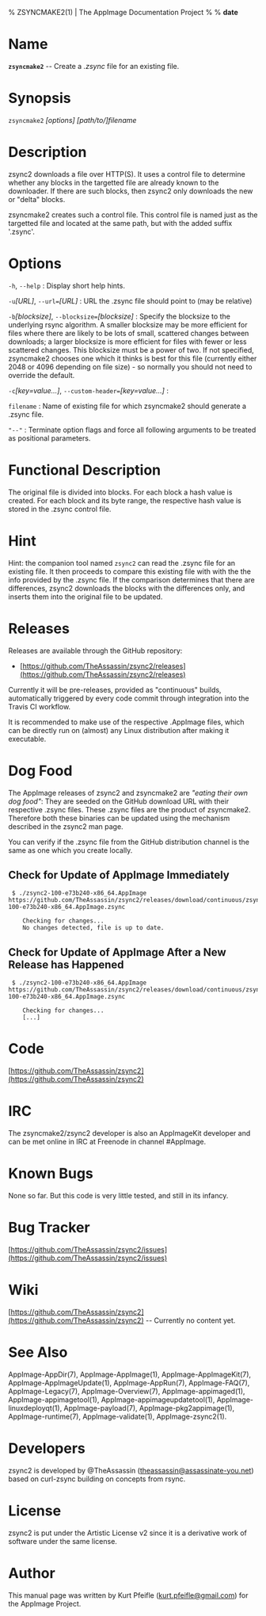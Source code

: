 % ZSYNCMAKE2(1) | The AppImage Documentation Project
%
% __date__

<!-- Generate man, HTML, EPUB or PDF output like so:

    DATE=$(date "+%Y-%m-%d")
    VERSION=0.0.1
    # replace line 5 in this file, above: $DATE instead of '__date__'
    pandoc AppImage-zsyncmake2-manpage.md -o AppImage-zsyncmake2.man  -s -f markdown -t man   -V footer:"Manual Page Version $VERSION, $DATE"
    pandoc AppImage-zsyncmake2-manpage.md -o AppImage-zsyncmake2.pdf  -s -f markdown -t latex -V footer:"Manual Page Version $VERSION" -V geometry:"margin=2.0cm, paperwidth=595pt, paperheight=297mm" \
                                                                  -H fancyheaderfooter.tex \-\-toc -V classoption:"twoside"

    pandoc AppImage-zsyncmake2-manpage.md -o AppImage-zsyncmake2.html -s -f markdown -t html
    pandoc AppImage-zsyncmake2-manpage.md -o AppImage-zsyncmake2.epub -s -f markdown -t epub3

-->


# Name

**`zsyncmake2`** -- Create a *.zsync* file for an existing file.


# Synopsis

`zsyncmake2` *[options]* *[path/to/]filename*


# Description

zsync2 downloads a file over HTTP(S).
It uses a control file to determine whether any blocks in the targetted file are already known to the downloader.
If there are such blocks, then zsync2 only downloads the new or "delta" blocks.

zsyncmake2 creates such a control file.
This control file is named just as the targetted file and located at the same path, but with the added suffix '.zsync'.


# Options

`-h`, `--help`
:    Display short help hints.


`-u`*[URL]*, `--url=`*[URL]*
:    URL the .zsync file should point to (may be relative)

`-b`*[blocksize]*, `--blocksize=`*[blocksize]*
:    Specify the blocksize to the underlying rsync algorithm.
     A smaller blocksize may be more efficient for files where there are likely to be lots of small, scattered changes between downloads;
     a larger blocksize is more efficient for files with fewer or less scattered changes.
     This blocksize must be a power of two.
     If not specified, zsyncmake2 chooses one which it thinks is best for this file (currently either 2048 or 4096 depending on file size) - so normally you should not need to override the default.

`-c`*[key=value...]*, `--custom-header=`*[key=value...]*
:

`filename`
:    Name of existing file for which zsyncmake2 should generate a .zsync file.

`"--"`
:    Terminate option flags and force all following arguments to be treated as positional parameters.


# Functional Description

The original file is divided into blocks.
For each block a hash value is created.
For each block and its byte range, the respective hash value is stored in the .zsync control file.


# Hint

Hint: the companion tool named `zsync2` can read the .zsync file for an existing file.
It then proceeds to compare this existing file with with the the info provided by the .zsync file.
If the comparison determines that there are differences, zsync2 downloads the blocks with the differences only, and inserts them into the original file to be updated.


# Releases

Releases are available through the GitHub repository:

* [https://github.com/TheAssassin/zsync2/releases](https://github.com/TheAssassin/zsync2/releases)

Currently it will be pre-releases, provided as "continuous" builds, automatically triggered by every code commit through integration into the Travis CI workflow.

It is recommended to make use of the respective .AppImage files, which can be directly run on (almost) any Linux distribution after making it executable.


# Dog Food

The AppImage releases of zsync2 and zsyncmake2 are *"eating their own dog food"*:
They are seeded on the GitHub download URL with their respective .zsync files.
These .zsync files are the product of zsyncmake2.
Therefore both these binaries can be updated using the mechanism described in the zsync2 man page.

You can verify if the .zsync file from the GitHub distribution channel is the same as one which you create locally.


<!--
 # Example Usage

 ## Get the AppImage

(The following example uses the first-ever released zsync2.AppImage dated "Nov 24, 2017, 02:50 PM GMT+1".
Check at [https://github.com/TheAssassin/zsync2/releases](https://github.com/TheAssassin/zsync2/releases/) for a more current link first!)

    $ wget https://github.com/TheAssassin/zsync2/releases/download/continuous/zsyncmake2-100-e73b240-x86_64.AppImage
    $ wget https://github.com/TheAssassin/zsync2/releases/download/continuous/zsyncmake2-100-e73b240-x86_64.AppImage.zsync

 ## Rename downloaded .zsync file

    $ mv ./zsyncmake2-100-e73b240-x86_64.AppImage.zsync ./zsyncmake2-100-e73b240-x86_64.AppImage.zsync.remote

 ## Set Executable Bit of AppImage

    $ chmod a+x zsyncmake2-100-e73b240-x86_64.AppImage

 ## Run the zsncmake2 AppImage to create a local version of its .zsync file

    $ ./zsyncmake2-100-e73b240-x86_64.AppImage ./zsyncmake2-100-e73b240-x86_64.AppImage

 ## Compare the .zsync.remote with the locally generated .zsync file

    $ ls -l *.zsync*
    $ md5sum *.zsync*

-->

## Check for Update of AppImage Immediately

     $ ./zsync2-100-e73b240-x86_64.AppImage https://github.com/TheAssassin/zsync2/releases/download/continuous/zsyncmake2-100-e73b240-x86_64.AppImage.zsync

        Checking for changes...
        No changes detected, file is up to date.

## Check for Update of AppImage After a New Release has Happened

     $ ./zsync2-100-e73b240-x86_64.AppImage https://github.com/TheAssassin/zsync2/releases/download/continuous/zsyncmake2-100-e73b240-x86_64.AppImage.zsync

        Checking for changes...
        [...]



<!--
 # Main Features
 # Benefits for Developers
 # Benefits for End Users
 # Scope
 # Description of Tools
 # History
 # Current and Future Work
 # Specification
 # List of available AppImage-d Software
 # Homepage
-->



# Code

[https://github.com/TheAssassin/zsync2](https://github.com/TheAssassin/zsync2)


# IRC

The zsyncmake2/zsync2 developer is also an AppImageKit developer and can be met online in IRC at Freenode in channel #AppImage.


# Known Bugs

None so far.
But this code is very little tested, and still in its infancy.


# Bug Tracker

[https://github.com/TheAssassin/zsync2/issues](https://github.com/TheAssassin/zsync2/issues)


# Wiki

[https://github.com/TheAssassin/zsync2](https://github.com/TheAssassin/zsync2) -- Currently no content yet.


# See Also

AppImage-AppDir(7),
AppImage-AppImage(1),
AppImage-AppImageKit(7),
AppImage-AppImageUpdate(1),
AppImage-AppRun(7),
AppImage-FAQ(7),
AppImage-Legacy(7),
AppImage-Overview(7),
AppImage-appimaged(1),
AppImage-appimagetool(1),
AppImage-appimageupdatetool(1),
AppImage-linuxdeployqt(1),
AppImage-payload(7),
AppImage-pkg2appimage(1),
AppImage-runtime(7),
AppImage-validate(1),
AppImage-zsync2(1).
<!-- AppImage-zsyncmake2(1). -->


# Developers

zsync2 is developed by @TheAssassin (<theassassin@assassinate-you.net>) based on curl-zsync building on concepts from rsync.


# License

zsync2 is put under the Artistic License v2 since it is a derivative work of software under the same license.

# Author

This manual page was written by Kurt Pfeifle (<kurt.pfeifle@gmail.com>) for the AppImage Project.

